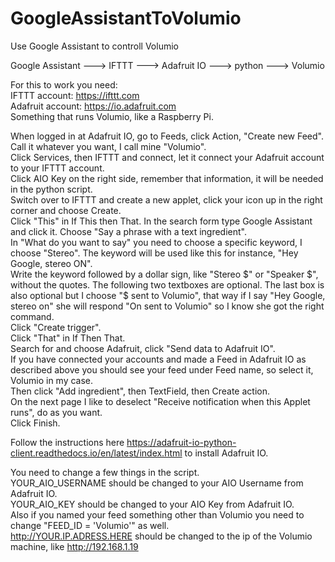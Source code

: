 # GoogleAssistantToVolumio
Use Google Assistant to controll Volumio

Google Assistant ---> IFTTT ---> Adafruit IO ---> python ---> Volumio

For this to work you need:  
IFTTT account: https://ifttt.com  
Adafruit account: https://io.adafruit.com  
Something that runs Volumio, like a Raspberry Pi.

When logged in at Adafruit IO, go to Feeds, click Action, "Create new Feed". Call it whatever you want, I call mine "Volumio".  
Click Services, then IFTTT and connect, let it connect your Adafruit account to your IFTTT account.  
Click AIO Key on the right side, remember that information, it will be needed in the python script.  
Switch over to IFTTT and create a new applet, click your icon up in the right corner and choose Create.  
Click "This" in If This then That. In the search form type Google Assistant and click it. Choose "Say a phrase with a text ingredient".  
In "What do you want to say" you need to choose a specific keyword, I choose "Stereo". The keyword will be used like this for instance, "Hey Google, stereo ON".  
Write the keyword followed by a dollar sign, like "Stereo $" or "Speaker $", without the quotes.  
The following two textboxes are optional.  
The last box is also optional but I choose "$ sent to Volumio", that way if I say "Hey Google, stereo on" she will respond "On sent to Volumio" so I know she got the right command.  
Click "Create trigger".  
Click "That" in If Then That.  
Search for and choose Adafruit, click "Send data to Adafruit IO".  
If you have connected your accounts and made a Feed in Adafruit IO as described above you should see your feed under Feed name, so select it, Volumio in my case.  
Then click "Add ingredient", then TextField, then Create action.  
On the next page I like to deselect "Receive notification when this Applet runs", do as you want.  
Click Finish.  

Follow the instructions here https://adafruit-io-python-client.readthedocs.io/en/latest/index.html to install Adafruit IO.

You need to change a few things in the script.  
YOUR_AIO_USERNAME should be changed to your AIO Username from Adafruit IO.  
YOUR_AIO_KEY should be changed to your AIO Key from Adafruit IO.  
Also if you named your feed something other than Volumio you need to change "FEED_ID = 'Volumio'" as well.  
http://YOUR.IP.ADRESS.HERE should be changed to the ip of the Volumio machine, like http://192.168.1.19  
